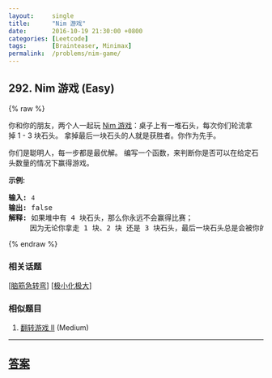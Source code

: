 ```yaml
---
layout:     single
title:      "Nim 游戏"
date:       2016-10-19 21:30:00 +0800
categories: [Leetcode]
tags:       [Brainteaser, Minimax]
permalink:  /problems/nim-game/
---
```


## 292. Nim 游戏 (Easy)

{% raw %}

<p>你和你的朋友，两个人一起玩&nbsp;<a href="https://baike.baidu.com/item/Nim游戏/6737105" target="_blank">Nim 游戏</a>：桌子上有一堆石头，每次你们轮流拿掉&nbsp;1 - 3 块石头。 拿掉最后一块石头的人就是获胜者。你作为先手。</p>

<p>你们是聪明人，每一步都是最优解。 编写一个函数，来判断你是否可以在给定石头数量的情况下赢得游戏。</p>

<p><strong>示例:</strong></p>

<pre><strong>输入:</strong> <code>4</code>
<strong>输出:</strong> false 
<strong>解释: </strong>如果堆中有 4 块石头，那么你永远不会赢得比赛；
&nbsp;    因为无论你拿走 1 块、2 块 还是 3 块石头，最后一块石头总是会被你的朋友拿走。
</pre>

{% endraw %}

### 相关话题
  [[脑筋急转弯](https://github.com/openset/leetcode/tree/master/tag/brainteaser/README.md)]
  [[极小化极大](https://github.com/openset/leetcode/tree/master/tag/minimax/README.md)]

### 相似题目
  1. [翻转游戏 II](/problems/flip-game-ii) (Medium)

---

## [答案](https://github.com/openset/leetcode/tree/master/problems/nim-game)
